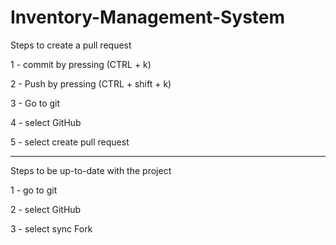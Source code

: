 # Inventory-Management-System

Steps to create a pull request

1 - commit by pressing (CTRL + k)

2 - Push by pressing (CTRL + shift + k)

3 - Go to git 

4 - select GitHub

5 - select create pull request

---------------------------------
Steps to be up-to-date with the project

1 - go to git

2 - select GitHub

3 - select sync Fork